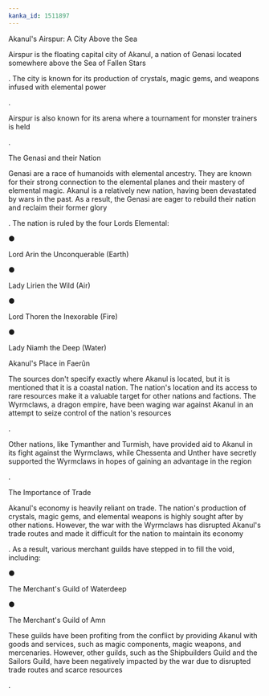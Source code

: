 ```yaml
---
kanka_id: 1511897
---
```


Akanul's Airspur: A City Above the Sea

Airspur is the floating capital city of Akanul, a nation of Genasi located somewhere above the Sea of Fallen Stars

. The city is known for its production of crystals, magic gems, and weapons infused with elemental power

.

Airspur is also known for its arena where a tournament for monster trainers is held

.

The Genasi and their Nation

Genasi are a race of humanoids with elemental ancestry. They are known for their strong connection to the elemental planes and their mastery of elemental magic. Akanul is a relatively new nation, having been devastated by wars in the past. As a result, the Genasi are eager to rebuild their nation and reclaim their former glory

. The nation is ruled by the four Lords Elemental:

●

Lord Arin the Unconquerable (Earth)

●

Lady Lirien the Wild (Air)

●

Lord Thoren the Inexorable (Fire)

●

Lady Niamh the Deep (Water)

Akanul's Place in Faerûn

The sources don't specify exactly where Akanul is located, but it is mentioned that it is a coastal nation. The nation's location and its access to rare resources make it a valuable target for other nations and factions. The Wyrmclaws, a dragon empire, have been waging war against Akanul in an attempt to seize control of the nation's resources

.

Other nations, like Tymanther and Turmish, have provided aid to Akanul in its fight against the Wyrmclaws, while Chessenta and Unther have secretly supported the Wyrmclaws in hopes of gaining an advantage in the region

.

The Importance of Trade

Akanul's economy is heavily reliant on trade. The nation's production of crystals, magic gems, and elemental weapons is highly sought after by other nations. However, the war with the Wyrmclaws has disrupted Akanul's trade routes and made it difficult for the nation to maintain its economy

. As a result, various merchant guilds have stepped in to fill the void, including:

●

The Merchant's Guild of Waterdeep

●

The Merchant's Guild of Amn

These guilds have been profiting from the conflict by providing Akanul with goods and services, such as magic components, magic weapons, and mercenaries. However, other guilds, such as the Shipbuilders Guild and the Sailors Guild, have been negatively impacted by the war due to disrupted trade routes and scarce resources

.
